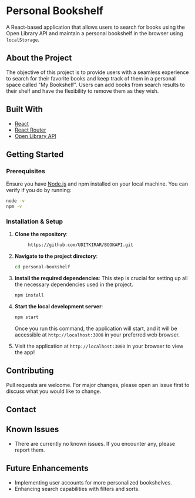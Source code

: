 # Personal Bookshelf

A React-based application that allows users to search for books using the Open Library API and maintain a personal bookshelf in the browser using `localStorage`.

## About the Project

The objective of this project is to provide users with a seamless experience to search for their favorite books and keep track of them in a personal space called "My Bookshelf". Users can add books from search results to their shelf and have the flexibility to remove them as they wish.

## Built With

- [React](https://reactjs.org/)
- [React Router](https://reactrouter.com/)
- [Open Library API](https://openlibrary.org/developers/api)

## Getting Started

### Prerequisites

Ensure you have [Node.js](https://nodejs.org/) and npm installed on your local machine. You can verify if you do by running:

```bash
node -v
npm -v
```

### Installation & Setup

1. **Clone the repository**:
   ```bash
        https://github.com/UDITKIRAR/BOOKAPI.git
   ```

2. **Navigate to the project directory**:
   ```bash
   cd personal-bookshelf
   ```

3. **Install the required dependencies**:
   This step is crucial for setting up all the necessary dependencies used in the project.
   ```bash
   npm install
   ```

4. **Start the local development server**:
   ```bash
   npm start
   ```

   Once you run this command, the application will start, and it will be accessible at `http://localhost:3000` in your preferred web browser.

5. Visit the application at `http://localhost:3000` in your browser to view the app!

## Contributing

Pull requests are welcome. For major changes, please open an issue first to discuss what you would like to change.

## Contact

## Known Issues

- There are currently no known issues. If you encounter any, please report them.

## Future Enhancements

- Implementing user accounts for more personalized bookshelves.
- Enhancing search capabilities with filters and sorts.
